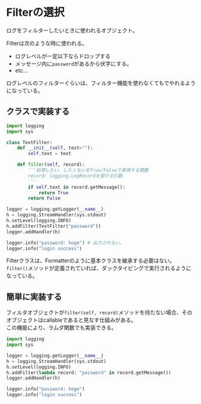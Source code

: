 # Filterの選択

ログをフィルターしたいときに使われるオブジェクト。  

Filterは次のような時に使われる。

- ログレベルが一定以下ならドロップする
- メッセージ内に`password`があるから伏字にする。
- etc...

ログレベルのフィルターぐらいは、フィルター機能を使わなくてもでやれるようになっている。

## クラスで実装する

```python
import logging
import sys

class TextFilter:
    def __init__(self, text=""):
        self.text = text

    def filter(self, record):
        '''処理したい、したくないをTrue/Falseで表現する関数
        record: logging.LogRecordを受ける引数
        '''
        if self.text in record.getMessage():
            return True
        return False

logger = logging.getLogger(__name__)
h = logging.StreamHandler(sys.stdout)
h.setLevel(logging.INFO)
h.addFilter(TextFilter("password"))
logger.addHandler(h)

logger.info("password: hoge") # 出力されない。
logger.info("login success")
```

Filterクラスは、Formatterのように基本クラスを継承する必要はない。  
`filter()`メソッドが定義されていれば、ダックタイピングで実行されるようになっている。

## 簡単に実装する

フィルタオブジェクトが`filter(self, record)`メソッドを持たない場合、そのオブジェクトはcallableであると見なす仕組みがある。  
この機能により、ラムダ関数でも実装できる。

```python
import logging
import sys

logger = logging.getLogger(__name__)
h = logging.StreamHandler(sys.stdout)
h.setLevel(logging.INFO)
h.addFilter(lambda record: "password" in record.getMessage())
logger.addHandler(h)

logger.info("password: hoge")
logger.info("login success")
```
